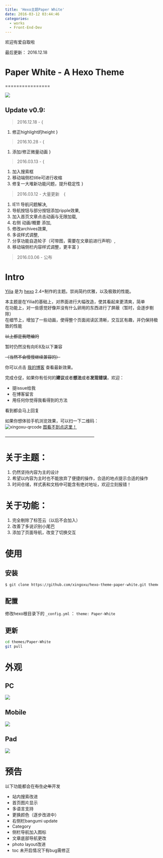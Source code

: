 ```yaml
---
title: 'Hexo主题Paper White'
date: 2016-03-12 03:44:46
categories:
  - works
  - Front-End-Dev
---
```


欢迎有爱自取啦

最后更新： 2016.12.18

<!-- more -->

# Paper White - A Hexo Theme
================

[![](https://dn-xingoxu.qbox.me/github/Paper-White/Showcase-Template-Flat-Presentation.png)](https://github.com/xingoxu/hexo-theme-paper-white/archive/master.zip)

## Update v0.9:  

> 2016.12.18 - {
  1. 修正highlight的height
}

> 2016.10.28 - {
  1. 添加/修正微量动画
}

> 2016.03.13 - {
  1. 加入搜索框
  2. 移动端侧栏title可进行收缩
  3. 修复一大堆新功能问题，提升稳定性
}

> 2016.03.12 - 大量更新　{   
  1. IE11 导航问题解决,  
  2. 导航按钮与部分按钮添加ripple效果,  
  3. 加入首页文章点击动画与无限加载,  
  4. 右侧 动画/概要 添加,  
  5. 修改archives效果,   
  6. 多说样式调整,  
  7. 分享功能自造轮子（可带图，需要在文章前进行声明）,  
  8. 移动端侧栏内容样式调整，更丰富
}

> 2016.03.06 - 公布

# Intro

[Yilia](https://github.com/litten/hexo-theme-yilia) 是为 [hexo](https://github.com/tommy351/hexo) 2.4+制作的主题。崇尚简约优雅，以及极致的性能。 
  
本主题是在Yilia的基础上，对界面进行大幅改造，使其看起来更清爽，简单  
在功能上，对一些感觉好像并没有什么卵用的东西进行了屏蔽（暂时，会逐步剔除）   
在细节上，增加了一些动画，使得整个页面阅读区清晰，交互区有趣，并仍保持极致的性能    
   
~~以上都是我瞎编的~~   
  
暂时仍然没有向IE8及以下兼容  

~~（当然不会慢慢继续兼容的）~~  


你可以点击 [我的博客](http://blog.xingoxu.com/) 查看最新效果。           
 
完成仓促，如果你有任何的**建议**或者**想法**或者**发现错误**，欢迎：  
* 提issue给我  
* 在博客留言  
* 用任何你觉得我看得到的方法  
  
看到都会马上回复  
  
如果你想体验手机浏览效果，可以扫一下二维码：  
![xingoxu-qrcode](https://blog-xingoxu.duoshuo.com/api/qrcode/getImage.png?size=240&text=https://blog.xingoxu.com/)
[图看不到点这里！](https://blog-xingoxu.duoshuo.com/api/qrcode/getImage.png?size=240&text=https://blog.xingoxu.com/)

—————————————————————

# 关于主题：  

1. 仍然坚持内容为主的设计   
2. 希望以内容为主时也不能放弃了便捷的操作，合适的地点提示合适的操作  
3. 时间仓储，样式表和文档中可能含有绝对地址，欢迎立刻报错！    


# 关于功能：  
1. 完全剔除了标签云（以后不会加入）  
2. 改善了多说识别小尾巴  
3. 添加了页面导航，改变了切换交互      



# 使用

## 安装

``` bash
$ git clone https://github.com/xingoxu/hexo-theme-paper-white.git themes/Paper-White
```

## 配置

修改hexo根目录下的 `_config.yml` ： `theme: Paper-White`

## 更新

``` bash
cd themes/Paper-White
git pull
```

# 外观

## PC

![](https://dn-xingoxu.qbox.me/github/Paper-White/pc.png)

## Mobile

![](https://dn-xingoxu.qbox.me/github/Paper-White/mobile.png)

## Pad

![](https://dn-xingoxu.qbox.me/github/Paper-White/pad.png)

# 预告  

以下功能都会在~~有生之年~~开发

* 站内搜索改进
* 首页图片显示
* 多语言支持
* 更换颜色（逐步改进中）
* 右侧栏bangumi update
* Category
* 侧栏导航加入图标
* 文章底部导航更改
* photo layout改进
* toc 未开启情况下有bug需修正
